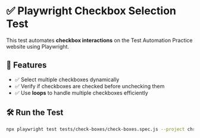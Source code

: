 # ✅ Playwright Checkbox Selection Test

This test automates **checkbox interactions** on the Test Automation Practice website using Playwright.

## 📌 Features

- ✅ Select multiple checkboxes dynamically
- ✅ Verify if checkboxes are checked before unchecking them
- ✅ Use **loops** to handle multiple checkboxes efficiently

## 🛠 Run the Test

```sh
npx playwright test tests/check-boxes/check-boxes.spec.js --project chromium --headed
```
